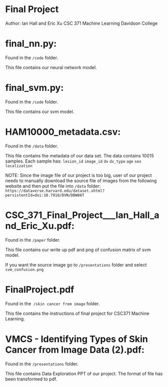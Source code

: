 # Final Project
Author: Ian Hall and Eric Xu
CSC 371 Machine Learning
Davidson College

# final_nn.py:
Found in the `/code` folder.

This file contains our neural network model.

# final_svm.py:
Found in the `/code` folder.

This file contains our svm model.

# HAM10000_metadata.csv:
Found in the `/data` folder.

This file contains the metadata of our data set. The data contains 10015 samples. Each sample has:
    `lesion_id` 
    `image_id` 
    `dx` 
    `dx_type` 
    `age` 
    `sex` 
    `localization` 

NOTE: Since the image file of our project is too big, user of our project needs to manually download the source file of images from
the following website and then put the file into `/data` folder:
`https://dataverse.harvard.edu/dataset.xhtml?persistentId=doi:10.7910/DVN/DBW86T`

# CSC_371_Final_Project___Ian_Hall_and_Eric_Xu.pdf:
Found in the `/paper` folder.

This file contains our write up pdf and png of confusion matrix of svm model.

If you want the source image go to `/presentations` folder and select `svm_confusion.png` 


# FinalProject.pdf
Found in the` /skin cancer from image` folder.

This file contains the instructions of final project for CSC371 Machine Learning.

# VMCS - Identifying Types of Skin Cancer from Image Data (2).pdf:
Found in the `/presentations` folder.

This file contains Data Exploration PPT of our project. The format of file has been transformed to pdf.

